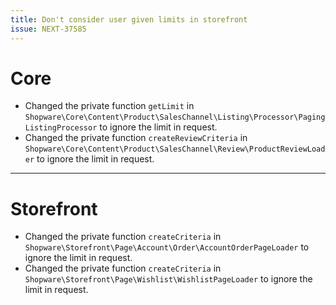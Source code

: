 ```yaml
---
title: Don't consider user given limits in storefront
issue: NEXT-37585
---
```

# Core
* Changed the private function `getLimit` in `Shopware\Core\Content\Product\SalesChannel\Listing\Processor\PagingListingProcessor` to ignore the limit in request.
* Changed the private function `createReviewCriteria` in `Shopware\Core\Content\Product\SalesChannel\Review\ProductReviewLoader` to ignore the limit in request.
___
# Storefront
* Changed the private function `createCriteria` in `Shopware\Storefront\Page\Account\Order\AccountOrderPageLoader` to ignore the limit in request.
* Changed the private function `createCriteria` in `Shopware\Storefront\Page\Wishlist\WishlistPageLoader` to ignore the limit in request.
